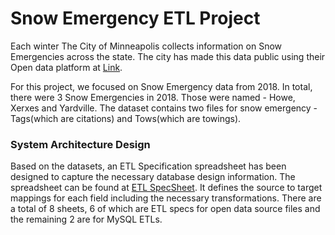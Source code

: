 # Snow Emergency ETL Project
Each winter The City of Minneapolis collects information on Snow Emergencies across the state. The city has made this data public using their Open data platform at [Link](http://opendata.minneapolismn.gov/datasets?t=Snow%20Emergency).

For this project, we focused on Snow Emergency data from 2018. 
In total, there were 3 Snow Emergencies in 2018. Those were named - Howe, Xerxes and Yardville.
The dataset contains two files for snow emergency - Tags(which are citations) and Tows(which are towings).
### System Architecture Design
Based on the datasets, an ETL Specification spreadsheet has been designed to capture the necessary database design information. The spreadsheet can be found at [ETL SpecSheet](https://github.com/rahulughade/SnowEmergency_ETL/blob/rahul/ETL%20Specifications.xlsx).
It defines the source to target mappings for each field including the necessary transformations. There are a total of 8 sheets, 6 of which are ETL specs for open data source files and the remaining 2 are for MySQL ETLs.

	

